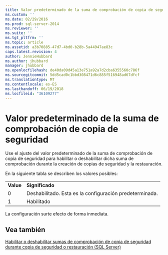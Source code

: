 ```yaml
---
title: Valor predeterminado de la suma de comprobación de copia de seguridad | Microsoft Docs
ms.custom: ''
ms.date: 02/29/2016
ms.prod: sql-server-2014
ms.reviewer: ''
ms.suite: ''
ms.tgt_pltfrm: ''
ms.topic: article
ms.assetid: a3b70885-47d7-4bd0-b28b-5a44947ae83c
caps.latest.revision: 4
author: JennieHubbard
ms.author: jhubbard
manager: jhubbard
ms.openlocfilehash: de40da09d45a13e751a92a7d2cba6355560c786f
ms.sourcegitcommit: 5dd5cad0c1bbd308471d6c885f516948ad67dfcf
ms.translationtype: MT
ms.contentlocale: es-ES
ms.lasthandoff: 06/19/2018
ms.locfileid: "36109277"
---
```

# <a name="backup-checksum-default"></a>Valor predeterminado de la suma de comprobación de copia de seguridad
  Use el ajuste del valor predeterminado de la suma de comprobación de copia de seguridad para habilitar o deshabilitar dicha suma de comprobación durante la creación de copias de seguridad y la restauración.  
  
 En la siguiente tabla se describen los valores posibles:  
  
|||  
|-|-|  
|**Value**|**Significado**|  
|0|Deshabilitado. Esta es la configuración predeterminada.|  
|1|Habilitado|  
  
 La configuración surte efecto de forma inmediata.  
  
## <a name="see-also"></a>Vea también  
 [Habilitar o deshabilitar sumas de comprobación de copia de seguridad durante copia de seguridad o restauración &#40;SQL Server&#41;](../relational-databases/backup-restore/enable-or-disable-backup-checksums-during-backup-or-restore-sql-server.md)  
  
  